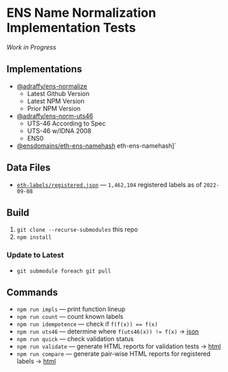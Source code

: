 # ENS Name Normalization Implementation Tests

*Work in Progress*

## Implementations

* [@adraffy/ens-normalize](https://github.com/adraffy/ens-normalize.js)
	* Latest Github Version
	* Latest NPM Version
	* Prior NPM Version
* [@adraffy/ens-norm-uts46](https://github.com/adraffy/ens-norm-uts46.js)
	* UTS-46 According to Spec
	* UTS-46 w/IDNA 2008
	* ENS0
* [@ensdomains/eth-ens-namehash](https://github.com/ensdomains/eth-ens-namehash)
	eth-ens-namehash]`

## Data Files

* [`eth-labels/registered.json`](./eth-labels/registered.json) &mdash; `1,462,104` registered labels as of `2022-09-08`

## Build

1. `git clone --recurse-submodules` this repo
1. `npm install`

### Update to Latest

* `git submodule foreach git pull`

## Commands

* `npm run impls` — print function lineup
* `npm run count` — count known labels
* `npm run idempotence` — check if `f(f(x)) == f(x)`
* `npm run uts46` — determine where `f(uts46(x)) != f(x)` &rarr; [json](./test-misc/output/uts46.json)
* `npm run quick` — check validation status 
* `npm run validate` — generate HTML reports for validation tests &rarr; [html](https://adraffy.github.io/ens-norm-tests/test-validation/output/)
* `npm run compare` — generate pair-wise HTML reports for registered labels &rarr; [html](https://adraffy.github.io/ens-norm-tests/test-compare/output/)